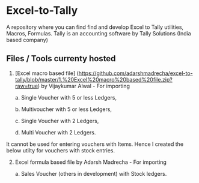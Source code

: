 # Excel-to-Tally
A repository where you can find find and develop Excel to Tally utilities, Macros, Formulas.
Tally is an accounting software by Tally Solutions (India based company)

## Files / Tools currenty hosted 

1. [Excel macro based file] (https://github.com/adarshmadrecha/excel-to-tally/blob/master/1.%20Excel%20macro%20based%20file.zip?raw=true) by Vijaykumar Alwal - For importing 

    a. Single Voucher with 5 or less Ledgers, 
    
    b. Multivoucher with 5 or less Ledgers,
    
    c. Single Voucher with 2 Ledgers,
    
    d. Multi Voucher with 2 Ledgers.
    
  It cannot be used for entering vouchers with Items. Hence I created the below utilty for vouchers with stock entries.

2. Excel formula based file by Adarsh Madrecha - For importing

    a. Sales Voucher (others in development) with Stock ledgers.
